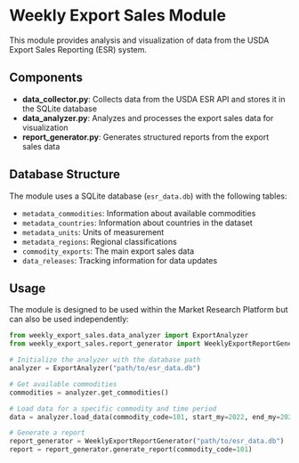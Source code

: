 # Weekly Export Sales Module

This module provides analysis and visualization of data from the USDA Export Sales Reporting (ESR) system. 

## Components

- **data_collector.py**: Collects data from the USDA ESR API and stores it in the SQLite database
- **data_analyzer.py**: Analyzes and processes the export sales data for visualization
- **report_generator.py**: Generates structured reports from the export sales data

## Database Structure

The module uses a SQLite database (`esr_data.db`) with the following tables:

- `metadata_commodities`: Information about available commodities
- `metadata_countries`: Information about countries in the dataset
- `metadata_units`: Units of measurement
- `metadata_regions`: Regional classifications
- `commodity_exports`: The main export sales data
- `data_releases`: Tracking information for data updates

## Usage

The module is designed to be used within the Market Research Platform but can also be used independently:

```python
from weekly_export_sales.data_analyzer import ExportAnalyzer
from weekly_export_sales.report_generator import WeeklyExportReportGenerator

# Initialize the analyzer with the database path
analyzer = ExportAnalyzer("path/to/esr_data.db")

# Get available commodities
commodities = analyzer.get_commodities()

# Load data for a specific commodity and time period
data = analyzer.load_data(commodity_code=101, start_my=2022, end_my=2023)

# Generate a report
report_generator = WeeklyExportReportGenerator("path/to/esr_data.db")
report = report_generator.generate_report(commodity_code=101)